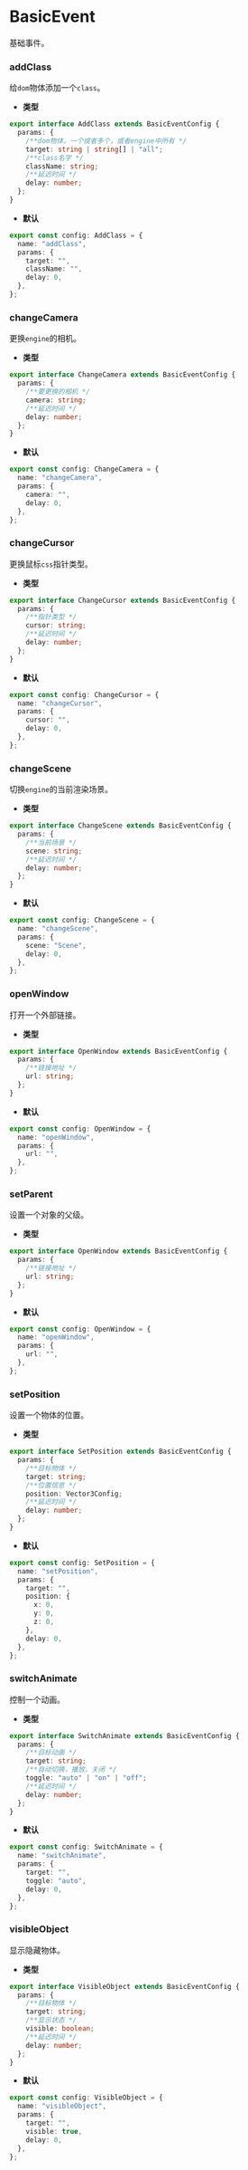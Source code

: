 # BasicEvent

基础事件。

### addClass

给`dom`物体添加一个`class`。

- **类型**

```ts
export interface AddClass extends BasicEventConfig {
  params: {
    /**dom物体，一个或者多个，或者engine中所有 */
    target: string | string[] | "all";
    /**class名字 */
    className: string;
    /**延迟时间 */
    delay: number;
  };
}
```

- **默认**

```ts
export const config: AddClass = {
  name: "addClass",
  params: {
    target: "",
    className: "",
    delay: 0,
  },
};
```

### changeCamera

更换`engine`的相机。

- **类型**

```ts
export interface ChangeCamera extends BasicEventConfig {
  params: {
    /**要更换的相机 */
    camera: string;
    /**延迟时间 */
    delay: number;
  };
}
```

- **默认**

```ts
export const config: ChangeCamera = {
  name: "changeCamera",
  params: {
    camera: "",
    delay: 0,
  },
};
```

### changeCursor

更换鼠标`css`指针类型。

- **类型**

```ts
export interface ChangeCursor extends BasicEventConfig {
  params: {
    /**指针类型 */
    cursor: string;
    /**延迟时间 */
    delay: number;
  };
}
```

- **默认**

```ts
export const config: ChangeCursor = {
  name: "changeCursor",
  params: {
    cursor: "",
    delay: 0,
  },
};
```

### changeScene

切换`engine`的当前渲染场景。

- **类型**

```ts
export interface ChangeScene extends BasicEventConfig {
  params: {
    /**当前场景 */
    scene: string;
    /**延迟时间 */
    delay: number;
  };
}
```

- **默认**

```ts
export const config: ChangeScene = {
  name: "changeScene",
  params: {
    scene: "Scene",
    delay: 0,
  },
};
```

### openWindow

打开一个外部链接。

- **类型**

```ts
export interface OpenWindow extends BasicEventConfig {
  params: {
    /**链接地址 */
    url: string;
  };
}
```

- **默认**

```ts
export const config: OpenWindow = {
  name: "openWindow",
  params: {
    url: "",
  },
};
```

### setParent

设置一个对象的父级。

- **类型**

```ts
export interface OpenWindow extends BasicEventConfig {
  params: {
    /**链接地址 */
    url: string;
  };
}
```

- **默认**

```ts
export const config: OpenWindow = {
  name: "openWindow",
  params: {
    url: "",
  },
};
```

### setPosition

设置一个物体的位置。

- **类型**

```ts
export interface SetPosition extends BasicEventConfig {
  params: {
    /**目标物体 */
    target: string;
    /**位置信息 */
    position: Vector3Config;
    /**延迟时间 */
    delay: number;
  };
}
```

- **默认**

```ts
export const config: SetPosition = {
  name: "setPosition",
  params: {
    target: "",
    position: {
      x: 0,
      y: 0,
      z: 0,
    },
    delay: 0,
  },
};
```

### switchAnimate

控制一个动画。

- **类型**

```ts
export interface SwitchAnimate extends BasicEventConfig {
  params: {
    /**目标动画 */
    target: string;
    /**自动切换，播放，关闭 */
    toggle: "auto" | "on" | "off";
    /**延迟时间 */
    delay: number;
  };
}
```

- **默认**

```ts
export const config: SwitchAnimate = {
  name: "switchAnimate",
  params: {
    target: "",
    toggle: "auto",
    delay: 0,
  },
};
```

### visibleObject

显示隐藏物体。

- **类型**

```ts
export interface VisibleObject extends BasicEventConfig {
  params: {
    /**目标物体 */
    target: string;
    /**显示状态 */
    visible: boolean;
    /**延迟时间 */
    delay: number;
  };
}
```

- **默认**

```ts
export const config: VisibleObject = {
  name: "visibleObject",
  params: {
    target: "",
    visible: true,
    delay: 0,
  },
};
```
